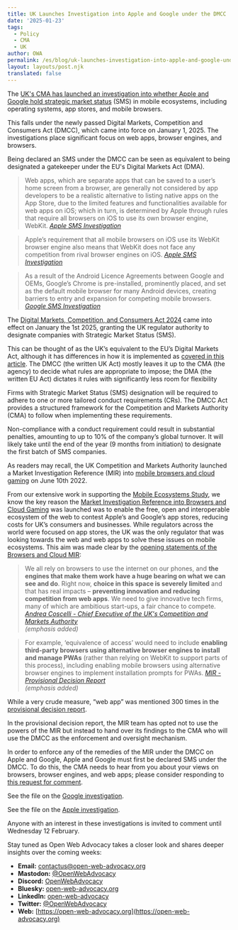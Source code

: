 ```yaml
---
title: UK Launches Investigation into Apple and Google under the DMCC
date: '2025-01-23'
tags:
  - Policy
  - CMA
  - UK
author: OWA
permalink: /es/blog/uk-launches-investigation-into-apple-and-google-under-dmcc/index.html
layout: layouts/post.njk
translated: false
---
```


The [UK's CMA has launched an investigation into whether Apple and Google hold strategic market status](https://www.gov.uk/government/news/cma-to-investigate-apple-and-googles-mobile-ecosystems) (SMS) in mobile ecosystems, including operating systems, app stores, and mobile browsers.

This falls under the newly passed Digital Markets, Competition and Consumers Act (DMCC), which came into force on January 1, 2025. The investigations place significant focus on web apps, browser engines, and browsers.

Being declared an SMS under the DMCC can be seen as equivalent to being designated a gatekeeper under the EU's Digital Markets Act (DMA).

> Web apps, which are separate apps that can be saved to a user’s home screen from a browser, are generally not considered by app developers to be a realistic alternative to listing native apps on the App Store, due to the limited features and functionalities available for web apps on iOS; which in turn, is determined by Apple through rules that require all browsers on iOS to use its own browser engine, WebKit.
><cite>[Apple SMS Investigation](https://assets.publishing.service.gov.uk/media/67911972e2b9324a911e26db/Apple_investigation_notice.pdf)</cite>

> Apple’s requirement that all mobile browsers on iOS use its WebKit browser engine also means that WebKit does not face any competition from rival browser engines on iOS.
><cite>[Apple SMS Investigation](https://assets.publishing.service.gov.uk/media/67911972e2b9324a911e26db/Apple_investigation_notice.pdf)</cite>

> As a result of the Android Licence Agreements between Google and OEMs, Google’s Chrome is pre-installed, prominently placed, and set as the default mobile browser for many Android devices, creating barriers to entry and expansion for competing mobile browsers.
><cite>[Google SMS Investigation](https://assets.publishing.service.gov.uk/media/679115a4e2b9324a911e26d6/Google_investigation_notice.pdf)</cite>

The [Digital Markets, Competition, and Consumers Act 2024](https://www.legislation.gov.uk/ukpga/2024/13/enacted/data.xht?view=snippet&wrap=true) came into effect on January the 1st 2025, granting the UK regulator authority to designate companies with Strategic Market Status (SMS).

This can be thought of as the UK’s equivalent to the EU’s Digital Markets Act, although it has differences in how it is implemented as [covered in this article](https://www.ashurst.com/en/insights/digital-markets-regulation-in-the-eu-and-uk-dma-v-dmcc/#:~:text=In%20recent%20years%2C%20the%20EU%20and%20UK%20have,key%20similarities%20and%20differences%20between%20the%20two%20regimes.). The DMCC (the written UK Act) mostly leaves it up to the CMA (the agency) to decide what rules are appropriate to impose; the DMA (the written EU Act) dictates it rules with significantly less room for flexibility

Firms with Strategic Market Status (SMS) designation will be required to adhere to one or more tailored conduct requirements (CRs). The DMCC Act provides a structured framework for the Competition and Markets Authority (CMA) to follow when implementing these requirements.

Non-compliance with a conduct requirement could result in substantial penalties, amounting to up to 10% of the company’s global turnover. It will likely take until the end of the year (9 months from initiation) to designate the first batch of SMS companies.

As readers may recall, the UK Competition and Markets Authority launched a Market Investigation Reference (MIR) into [mobile browsers and cloud gaming](https://www.gov.uk/cma-cases/mobile-browsers-and-cloud-gaming) on June 10th 2022\.

From our extensive work in supporting the [Mobile Ecosystems Study](https://www.gov.uk/cma-cases/mobile-ecosystems-market-study), we know the key reason the [Market Investigation Reference into Browsers and Cloud Gaming](https://www.gov.uk/cma-cases/mobile-browsers-and-cloud-gaming) was launched was to enable the free, open and interoperable ecosystem of the web to contest Apple’s and Google’s app stores, reducing costs for UK’s consumers and businesses. While regulators across the world were focused on app stores, the UK was the only regulator that was looking towards the web and web apps to solve these issues on mobile ecosystems. This aim was made clear by the [opening statements of the Browsers and Cloud MIR](https://www.gov.uk/government/news/cma-plans-market-investigation-into-mobile-browsers-and-cloud-gaming):

> We all rely on browsers to use the internet on our phones, and **the engines that make them work have a huge bearing on what we can see and do**. Right now, **choice in this space is severely limited** and that has real impacts – **preventing innovation and reducing competition from web apps**. We need to give innovative tech firms, many of which are ambitious start-ups, a fair chance to compete. 
> <cite>[Andrea Coscelli \- Chief Executive of the UK's Competition and Markets Authority](https://www.gov.uk/government/news/cma-plans-market-investigation-into-mobile-browsers-and-cloud-gaming)  
(emphasis added)</cite>

> For example, ‘equivalence of access’ would need to include **enabling third-party browsers using alternative browser engines to install and manage PWAs** (rather than relying on WebKit to support parts of this process), including enabling mobile browsers using alternative browser engines to implement installation prompts for PWAs.
> <cite>[MIR \- Provisional Decision Report](https://assets.publishing.service.gov.uk/media/67406fe502bf39539bdee865/Provisional_decision_report1.pdf)  
(emphasis added)</cite>

While a very crude measure, “web app” was mentioned 300 times in the [provisional decision report](https://assets.publishing.service.gov.uk/media/67406fe502bf39539bdee865/Provisional_decision_report1.pdf).

In the provisional decision report, the MIR team has opted not to use the powers of the MIR but instead to hand over its findings to the CMA who will use the DMCC as the enforcement and oversight mechanism.

In order to enforce any of the remedies of the MIR under the DMCC on Apple and Google, Apple and Google must first be declared SMS under the DMCC. To do this, the CMA needs to hear from you about your views on browsers, browser engines, and web apps; please consider responding to [this request for comment](https://assets.publishing.service.gov.uk/media/67911997cf977e4bf9a2f1aa/Invitation_to_comment.pdf).

See the file on the [Google investigation](https://assets.publishing.service.gov.uk/media/679115a4e2b9324a911e26d6/Google_investigation_notice.pdf).

See the file on the [Apple investigation](https://assets.publishing.service.gov.uk/media/67911972e2b9324a911e26db/Apple_investigation_notice.pdf).

Anyone with an interest in these investigations is invited to comment until Wednesday 12 February.

Stay tuned as Open Web Advocacy takes a closer look and shares deeper insights over the coming weeks:
- **Email:**        [contactus@open-web-advocacy.org](mailto:contactus@open-web-advocacy.org)
- **Mastodon:**      [@OpenWebAdvocacy](https://mastodon.social/@owa)
- **Discord:**      [OpenWebAdvocacy](https://discord.gg/x53hkqrRKx)
- **Bluesky:**      [open-web-advocacy.org](https://bsky.app/profile/open-web-advocacy.org)
- **LinkedIn:**     [open-web-advocacy](https://www.linkedin.com/company/open-web-advocacy/)
- **Twitter:**      [@OpenWebAdvocacy](https://twitter.com/OpenWebAdvocacy)
- **Web:**         [https://open-web-advocacy.org](https://open-web-advocacy.org)
